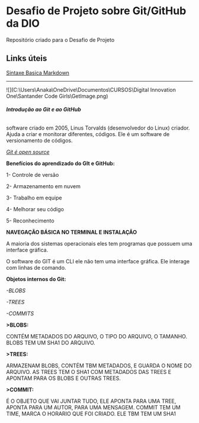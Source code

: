 # Desafio de Projeto sobre Git/GitHub da DIO
Repositório criado para o Desafio de Projeto

## Links úteis
[Sintaxe Basica Markdown](https://www.markdownguide.org/basic-syntax/)

------

![](C:\Users\Anaka\OneDrive\Documentos\CURSOS\Digital Innovation One\Santander Code Girls\GetImage.png)

###### **Introdução ao Git e ao GitHub**

software criado em 2005, Linus Torvalds (desenvolvedor do Linux) criador. Ajuda a criar e monitorar diferentes, códigos. Ele é um software de versionamento de códigos. 

<u>*Git é open source*</u> 

  

**Benefícios do aprendizado do GIt e GitHub:** 

 1- Controle de versão 

2- Armazenamento em nuvem 

3- Trabalho em equipe 

4- Melhorar seu código 

5- Reconhecimento 

 

**NAVEGAÇÃO BÁSICA NO TERMINAL E INSTALAÇÃO** 

 A maioria dos sistemas operacionais eles tem programas que possuem uma interface gráfica. 

O software do GIT é um CLI ele não tem uma interface gráfica. Ele interage com linhas de comando.



 **Objetos internos do Git:** 

*-BLOBS* 

*-TREES* 

*-COMMITS* 

  

**\>BLOBS:** 

CONTÉM METADADOS DO ARQUIVO, O TIPO DO ARQUIVO, O TAMANHO. BLOBS TEM UM SHA1 DO ARQUIVO. 

 
 

**\>TREES:** 

ARMAZENAM BLOBS, CONTÉM TBM METADADOS, E GUARDA O NOME DO ARQUIVO. AS TREES TEM O SHA1 COM METADADOS DAS TREES E APONTAM PARA OS BLOBS E OUTRAS TREES. 

 
 

**\>COMMIT:** 

É O OBJETO QUE VAI JUNTAR TUDO, ELE APONTA PARA UMA TREE, APONTA PARA UM AUTOR, PARA UMA MENSAGEM. COMMIT TEM UM TIME, MARCA O HORARIO QUE FOI CRIADO. ELE TBM TEM UM SHA1  

